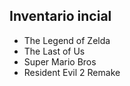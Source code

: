 ## Inventario incial
- The Legend of Zelda
- The Last of Us
- Super Mario Bros
- Resident Evil 2 Remake